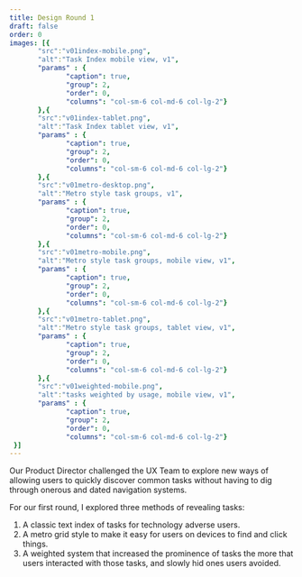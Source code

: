 ```yaml
---
title: Design Round 1
draft: false
order: 0
images: [{
       "src":"v01index-mobile.png",
       "alt":"Task Index mobile view, v1",
       "params" : {
              "caption": true,
              "group": 2,
              "order": 0,
              "columns": "col-sm-6 col-md-6 col-lg-2"}
       },{
       "src":"v01index-tablet.png",
       "alt":"Task Index tablet view, v1",
       "params" : {
              "caption": true,
              "group": 2,
              "order": 0,
              "columns": "col-sm-6 col-md-6 col-lg-2"}
       },{
       "src":"v01metro-desktop.png",
       "alt":"Metro style task groups, v1",
       "params" : {
              "caption": true,
              "group": 2,
              "order": 0,
              "columns": "col-sm-6 col-md-6 col-lg-2"}
       },{
       "src":"v01metro-mobile.png",
       "alt":"Metro style task groups, mobile view, v1",   
       "params" : {
              "caption": true,
              "group": 2,
              "order": 0,
              "columns": "col-sm-6 col-md-6 col-lg-2"}
       },{
       "src":"v01metro-tablet.png",
       "alt":"Metro style task groups, tablet view, v1",
       "params" : {
              "caption": true,
              "group": 2,
              "order": 0,
              "columns": "col-sm-6 col-md-6 col-lg-2"}
       },{
       "src":"v01weighted-mobile.png",
       "alt":"tasks weighted by usage, mobile view, v1",
       "params" : {
              "caption": true,
              "group": 2,
              "order": 0,
              "columns": "col-sm-6 col-md-6 col-lg-2"}
 }]
---
```

Our Product Director challenged the UX Team to explore new ways of allowing users to quickly discover common tasks without having to dig through onerous and dated navigation systems.

For our first round, I explored three methods of revealing tasks:

1. A classic text index of tasks for technology adverse users.
2. A metro grid style to make it easy for users on devices to find and click things.
3. A weighted system that increased the prominence of tasks the more that users interacted with those tasks, and slowly hid ones users avoided.